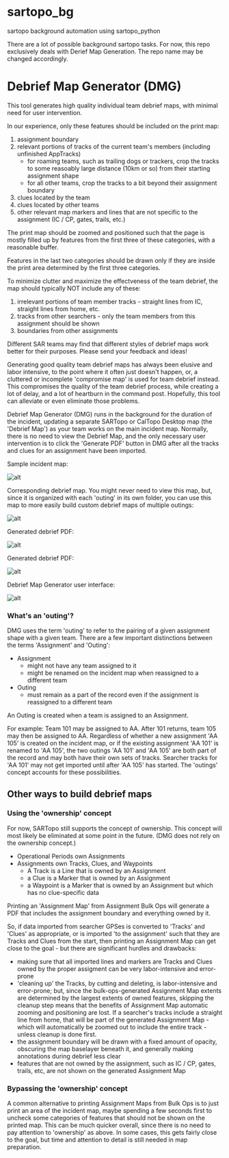 # sartopo_bg
sartopo background automation using sartopo_python

There are a lot of possible background sartopo tasks.  For now, this repo exclusively deals with Derief Map Generation.  The repo name may be changed accordingly.

# Debrief Map Generator (DMG)

This tool generates high quality individual team debrief maps, with minimal need for user intervention.

In our experience, only these features should be included on the print map:

1. assignment boundary
2. relevant portions of tracks of the current team's members (including unfinished AppTracks)
    - for roaming teams, such as trailing dogs or trackers, crop the tracks to some reasoably large distance (10km or so) from their starting assignment shape
    - for all other teams, crop the tracks to a bit beyond their assignment boundary
3. clues located by the team
4. clues located by other teams
5. other relevant map markers and lines that are not specific to the assignment (IC / CP, gates, trails, etc.)

The print map should be zoomed and positioned such that the page is mostly filled up by features from the first three of these categories, with a reasonable buffer.

Features in the last two categories should be drawn only if they are inside the print area determined by the first three categories.

To minimize clutter and maximize the effectveness of the team debrief, the map should typically NOT include any of these:
1. irrelevant portions of team member tracks - straight lines from IC, straight lines from home, etc.
2. tracks from other searchers - only the team members from this assignment should be shown
3. boundaries from other assignments

Different SAR teams may find that different styles of debrief maps work better for their purposes.  Please send your feedback and ideas!

Generating good quality team debrief maps has always been elusive and labor intensive, to the point where it often just doesn't happen, or, a cluttered or incomplete 'compromise map' is used for team debrief instead.  This compromises the quality of the team debrief process, while creating a lot of delay, and a lot of heartburn in the command post.  Hopefully, this tool can alleviate or even eliminate those problems.

Debrief Map Generator (DMG) runs in the background for the duration of the incident, updating a separate SARTopo or CalTopo Desktop map (the 'Debrief Map') as your team works on the main incident map.  Normally, there is no need to view the Debrief Map, and the only necessary user intervention is to click the 'Generate PDF' button in DMG after all the tracks and clues for an assignment have been imported.

Sample incident map:

![alt](doc/dmg01.png)

Corresponding debrief map.  You might never need to view this map, but, since it is organized with each 'outing' in its own folder, you can use this map to more easily build custom debrief maps of multiple outings:

![alt](doc/dmg02.png)

Generated debrief PDF:

![alt](doc/dmg03.png)

Generated debrief PDF:

![alt](doc/dmg04.png)

Debrief Map Generator user interface:

![alt](doc/dmg05.png)

### What's an 'outing'?
DMG uses the term 'outing' to refer to the pairing of a given assignment shape with a given team.  There are a few important distinctions between the terms 'Assignment' and 'Outing':
- Assignment
  - might not have any team assigned to it
  - might be renamed on the incident map when reassigned to a different team
- Outing
  - must remain as a part of the record even if the assignment is reassigned to a different team

An Outing is created when a team is assigned to an Assignment.

For example: Team 101 may be assigned to AA.  After 101 returns, team 105 may then be assigned to AA.  Regardless of whether a new assignment 'AA 105' is created on the incident map, or if the existing assignment 'AA 101' is renamed to 'AA 105', the two outings 'AA 101' and 'AA 105' are both part of the record and may both have their own sets of tracks.  Searcher tracks for 'AA 101' may not get imported until after 'AA 105' has started.  The 'outings' concept accounts for these possibilities.

## Other ways to build debrief maps

### Using the 'ownership' concept
For now, SARTopo still supports the concept of ownership.  This concept will most likely be eliminated at some point in the future.  (DMG does not rely on the ownership concept.)

- Operational Periods own Assignments
- Assignments own Tracks, Clues, and Waypoints
  - A Track is a Line that is owned by an Assignment
  - a Clue is a Marker that is owned by an Assignment
  - a Waypoint is a Marker that is owned by an Assignment but which has no clue-specific data

Printing an 'Assignment Map' from Assignment Bulk Ops will generate a PDF that includes the assignment boundary and everything owned by it.  

So, if data imported from searcher GPSes is converted to 'Tracks' and 'Clues' as appropriate, or is imported 'to the assignment' such that they are Tracks and Clues from the start, then printing an Assignment Map can get close to the goal - but there are significant hurdles and drawbacks:
- making sure that all imported lines and markers are Tracks and Clues owned by the proper assigment can be very labor-intensive and error-prone
- 'cleaning up' the Tracks, by cutting and deleting, is labor-intensive and error-prone; but, since the bulk-ops-generated Assignment Map extents are determined by the largest extents of owned features, skipping the cleanup step means that the benefits of Assignment Map automatic zooming and positioning are lost.  If a searcher's tracks include a straight line from home, that will be part of the generated Assignment Map - which will automatically be zoomed out to include the entire track -  unless cleanup is done first.
- the assignment boundary will be drawn with a fixed amount of opacity, obscuring the map baselayer beneath it, and generally making annotations during debrief less clear
- features that are not owned by the assignment, such as IC / CP, gates, trails, etc, are not shown on the generated Assignment Map

### Bypassing the 'ownership' concept
A common alternative to printing Assignment Maps from Bulk Ops is to just print an area of the incident map, maybe spending a few seconds first to uncheck some categories of features that should not be shown on the printed map.  This can be much quicker overall, since there is no need to pay attention to 'ownership' as above.  In some cases, this gets fairly close to the goal, but time and attention to detail is still needed in map preparation.

